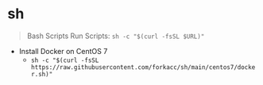 # sh

> Bash Scripts
> Run Scripts: `sh -c "$(curl -fsSL $URL)"`

- Install Docker on CentOS 7
  - `sh -c "$(curl -fsSL https://raw.githubusercontent.com/forkacc/sh/main/centos7/docker.sh)"`
